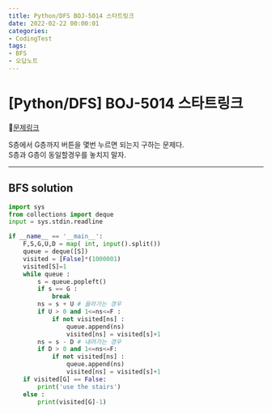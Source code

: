 ```yaml
---
title: Python/DFS BOJ-5014 스타트링크
date: 2022-02-22 00:00:01
categories:
- CodingTest
tags:
- BFS
- 오답노트
---
```


# [Python/DFS] BOJ-5014 스타트링크

📌[문제링크](https://www.acmicpc.net/problem/5014) 

S층에서 G층까지 버튼을 몇번 누르면 되는지 구하는 문제다. <br> S층과 G층이 동일할경우를 놓치지 말자.

---

## BFS solution
```python
import sys
from collections import deque
input = sys.stdin.readline

if __name__ == '__main__':
    F,S,G,U,D = map( int, input().split())
    queue = deque([S])
    visited = [False]*(1000001)
    visited[S]=1
    while queue :
        s = queue.popleft()
        if s == G :
            break
        ns = s + U # 올라가는 경우
        if U > 0 and 1<=ns<=F :
            if not visited[ns] :
                queue.append(ns)
                visited[ns] = visited[s]+1
        ns = s - D # 내려가는 경우
        if D > 0 and 1<=ns<=F:
            if not visited[ns] :
                queue.append(ns)
                visited[ns] = visited[s]+1
    if visited[G] == False:
        print('use the stairs')
    else : 
        print(visited[G]-1)
```
